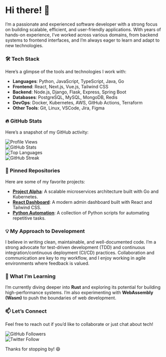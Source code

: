 # Hi there! 👋  

I’m a passionate and experienced software developer with a strong focus on building scalable, efficient, and user-friendly applications. With years of hands-on experience, I’ve worked across various domains, from backend systems to frontend interfaces, and I’m always eager to learn and adapt to new technologies.  

### 🛠️ Tech Stack  
Here’s a glimpse of the tools and technologies I work with:  
- **Languages**: Python, JavaScript, TypeScript, Java, Go  
- **Frontend**: React, Next.js, Vue.js, Tailwind CSS  
- **Backend**: Node.js, Django, Flask, Express, Spring Boot  
- **Databases**: PostgreSQL, MySQL, MongoDB, Redis  
- **DevOps**: Docker, Kubernetes, AWS, GitHub Actions, Terraform  
- **Other Tools**: Git, Linux, VSCode, Jira, Figma  

### 🔥 GitHub Stats  
Here’s a snapshot of my GitHub activity:  

![Profile Views](https://komarev.com/ghpvc/?username=donadamson448&color=blue&style=flat-square)  
![GitHub Stats](https://github-readme-stats.vercel.app/api?username=donadamson448&show_icons=true&theme=radical)  
![Top Languages](https://github-readme-stats.vercel.app/api/top-langs/?username=donadamson448&layout=compact&theme=radical)  
![GitHub Streak](https://github-readme-streak-stats.herokuapp.com/?user=donadamson448&theme=radical)  

### 🚀 Pinned Repositories  
Here are some of my favorite projects:  
- **[Project Alpha](https://github.com/donadamson448/project-alpha)**: A scalable microservices architecture built with Go and Kubernetes.  
- **[React Dashboard](https://github.com/donadamson448/react-dashboard)**: A modern admin dashboard built with React and Tailwind CSS.  
- **[Python Automation](https://github.com/donadamson448/python-automation)**: A collection of Python scripts for automating repetitive tasks.  

### 💡 My Approach to Development  
I believe in writing clean, maintainable, and well-documented code. I’m a strong advocate for test-driven development (TDD) and continuous integration/continuous deployment (CI/CD) practices. Collaboration and communication are key to my workflow, and I enjoy working in agile environments where feedback is valued.  

### 🌱 What I’m Learning  
I’m currently diving deeper into **Rust** and exploring its potential for building high-performance systems. I’m also experimenting with **WebAssembly (Wasm)** to push the boundaries of web development.  

### 📫 Let’s Connect  
Feel free to reach out if you’d like to collaborate or just chat about tech!  

![GitHub Followers](https://img.shields.io/github/followers/donadamson448?label=Follow%20Me&style=social)  
![Twitter Follow](https://img.shields.io/twitter/follow/donadamson448?label=Follow%20Me&style=social)  

Thanks for stopping by! 😄
